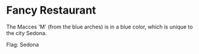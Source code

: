 # Fancy Restaurant

The Macces 'M' (from the blue arches) is in a blue color, which is unique to the city Sedona.

Flag: Sedona
